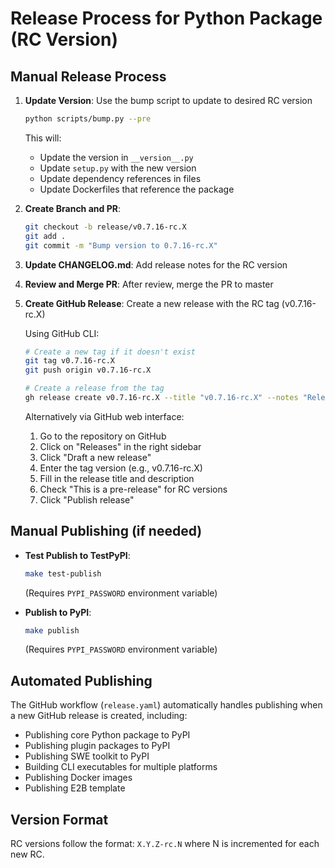 # Release Process for Python Package (RC Version)

## Manual Release Process

1. **Update Version**: Use the bump script to update to desired RC version
   ```bash
   python scripts/bump.py --pre
   ```
   This will:
   - Update the version in `__version__.py`
   - Update `setup.py` with the new version
   - Update dependency references in files
   - Update Dockerfiles that reference the package

2. **Create Branch and PR**: 
   ```bash
   git checkout -b release/v0.7.16-rc.X
   git add .
   git commit -m "Bump version to 0.7.16-rc.X"
   ```

3. **Update CHANGELOG.md**: Add release notes for the RC version

4. **Review and Merge PR**: After review, merge the PR to master

5. **Create GitHub Release**: Create a new release with the RC tag (v0.7.16-rc.X)
   
   Using GitHub CLI:
   ```bash
   # Create a new tag if it doesn't exist
   git tag v0.7.16-rc.X
   git push origin v0.7.16-rc.X
   
   # Create a release from the tag
   gh release create v0.7.16-rc.X --title "v0.7.16-rc.X" --notes "Release notes for this RC version" --prerelease
   ```
   
   Alternatively via GitHub web interface:
   1. Go to the repository on GitHub
   2. Click on "Releases" in the right sidebar
   3. Click "Draft a new release"
   4. Enter the tag version (e.g., v0.7.16-rc.X)
   5. Fill in the release title and description
   6. Check "This is a pre-release" for RC versions
   7. Click "Publish release"

## Manual Publishing (if needed)

- **Test Publish to TestPyPI**:
  ```bash
  make test-publish
  ```
  (Requires `PYPI_PASSWORD` environment variable)

- **Publish to PyPI**:
  ```bash
  make publish
  ```
  (Requires `PYPI_PASSWORD` environment variable)

## Automated Publishing

The GitHub workflow (`release.yaml`) automatically handles publishing when a new GitHub release is created, including:

- Publishing core Python package to PyPI
- Publishing plugin packages to PyPI
- Publishing SWE toolkit to PyPI
- Building CLI executables for multiple platforms
- Publishing Docker images
- Publishing E2B template

## Version Format

RC versions follow the format: `X.Y.Z-rc.N` where N is incremented for each new RC.